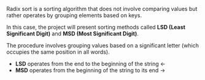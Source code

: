 Radix sort is a sorting algorithm that does not involve comparing values but rather operates by grouping elements based on keys.

In this case, the project will present sorting methods called **LSD (Least Significant Digit)** and **MSD (Most Significant Digit)**.

The procedure involves grouping values based on a significant letter (which occupies the same position in all words).

- **LSD** operates from the end to the beginning of the string ←
- **MSD** operates from the beginning of the string to its end →
